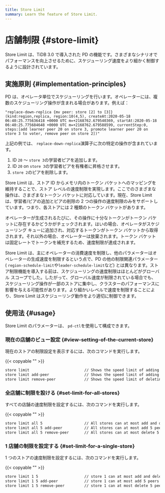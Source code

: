 ```yaml
---
title: Store Limit
summary: Learn the feature of Store Limit.
---
```


# 店舗制限 {#store-limit}

Store Limit は、TiDB 3.0 で導入された PD の機能です。さまざまなシナリオでパフォーマンスを向上させるために、スケジューリング速度をより細かく制御するように設計されています。

## 実施原則 {#implementation-principles}

PD は、オペレータ単位でスケジューリングを行います。オペレーターには、複数のスケジューリング操作が含まれる場合があります。例えば：

```
"replace-down-replica {mv peer: store [2] to [3]} (kind:region,replica, region:10(4,5), createAt:2020-05-18 06:40:25.775636418 +0000 UTC m=+2168762.679540369, startAt:2020-05-18 06:40:25.775684648 +0000 UTC m=+2168762.679588599, currentStep:0, steps:[add learner peer 20 on store 3, promote learner peer 20 on store 3 to voter, remove peer on store 2])"
```

上記の例では、 `replace-down-replica`演算子に次の特定の操作が含まれています。

1.  ID `20` ～ `store 3`の学習者ピアを追加します。
2.  ID `20` on `store 3`の学習者ピアを有権者に昇格させます。
3.  `store 2`のピアを削除します。

Store Limit は、ストア ID からメモリ内のトークン バケットへのマッピングを維持することで、ストア レベルの速度制限を実現します。ここでのさまざまな操作は、さまざまなトークン バケットに対応しています。現在、Store Limit は、学習者/ピアの追加とピアの削除の 2 つの操作の速度制限のみをサポートしています。つまり、各ストアには 2 種類のトークン バケットがあります。

オペレーターが生成されるたびに、その操作に十分なトークンがトークン バケットに存在するかどうかがチェックされます。はいの場合、オペレータがスケジューリング キューに追加され、対応するトークンがトークン バケットから取得されます。それ以外の場合、オペレーターは放棄されます。トークン バケットは固定レートでトークンを補充するため、速度制限が達成されます。

Store Limit は、主にオペレーターの消費速度を制限し、他のパラメーターはオペレーターの生成速度を制限するという点で、PD の他の制限関連パラメーター ( `region-schedule-limit`や`leader-schedule-limit`など) とは異なります。ストア制限機能を導入する前は、スケジューリングの速度制限はほとんどがグローバル スコープでした。したがって、グローバル速度が制限されている場合でも、スケジューリング操作が一部のストアに集中し、クラスターのパフォーマンスに影響を与える可能性があります。より細かいレベルで速度を制限することにより、Store Limit はスケジューリング動作をより適切に制御できます。

## 使用法 {#usage}

Store Limit のパラメーターは、 `pd-ctl`を使用して構成できます。

### 現在の店舗のビュー設定 {#view-setting-of-the-current-store}

現在のストアの制限設定を表示するには、次のコマンドを実行します。

{{< copyable "" >}}

```bash
store limit                         // Shows the speed limit of adding and deleting peers in all stores.
store limit add-peer                // Shows the speed limit of adding peers in all stores.
store limit remove-peer             // Shows the speed limit of deleting peers in all stores.
```

### 全店舗に制限を設ける {#set-limit-for-all-stores}

すべての店舗の速度制限を設定するには、次のコマンドを実行します。

{{< copyable "" >}}

```bash
store limit all 5                   // All stores can at most add and delete 5 peers per minute.
store limit all 5 add-peer          // All stores can at most add 5 peers per minute.
store limit all 5 remove-peer       // All stores can at most delete 5 peers per minute.
```

### 1 店舗の制限を設定する {#set-limit-for-a-single-store}

1 つのストアの速度制限を設定するには、次のコマンドを実行します。

{{< copyable "" >}}

```bash
store limit 1 5                     // store 1 can at most add and delete 5 peers per minute.
store limit 1 5 add-peer            // store 1 can at most add 5 peers per minute.
store limit 1 5 remove-peer         // store 1 can at most delete 5 peers per minute.
```
